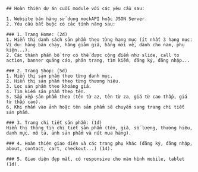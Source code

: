 	## Hoàn thiện dự án cuối module với các yêu cầu sau:

	1. Website bán hàng sử dụng mockAPI hoặc JSON Server.
	2. Yêu cầu bắt buộc có các tính năng sau:

	### 1. Trang Home: (2d)
	1. Hiển thị danh sách sản phẩm theo từng hạng mục (ít nhất 3 hạng mục: Ví dụ: hàng bán chạy, hàng giảm giá, hàng mới về, dành cho nam, phụ kiện...).
	2. Các thành phần bổ trợ có thể được cộng điểm như slide, call to action, banner quảng cáo, phân trang, tìm kiếm, đăng ký, đăng nhập...

	### 2. Trang Shop: (5d)
	1. Hiển thị sản phẩm theo từng danh mục.
	2. Hiển thị sản phẩm theo từng thương hiệu.
	3. Lọc sản phẩm theo khoảng giá.
	4. Tìm kiếm sản phẩm theo tên.
	5. Sắp xếp sản phẩm theo (tên từ az, tên từ za, giá từ cao thấp, giá từ thấp cao).
	6. Khi nhấn vào ảnh hoặc tên sản phẩm sẽ chuyển sang trang chi tiết sản phẩm.

	### 3. Trang chi tiết sản phẩm: (1đ)
	Hiển thị thông tin chi tiết sản phẩm (tên, giá, số lượng, thương hiệu, danh mục, mô tả, ảnh sản phẩm và nút mua hàng).

	### 4. Hoàn thiện giao diện và các trang phụ khác (đăng ký, đăng nhập, about, contact, cart, checkout...) (14).

	### 5. Giao diện đẹp mắt, có responsive cho màn hình mobile, tablet (1d).